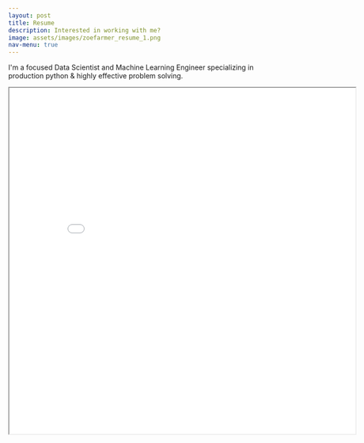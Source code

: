 ```yaml
---
layout: post
title: Resume
description: Interested in working with me?
image: assets/images/zoefarmer_resume_1.png
nav-menu: true
---
```


I'm a focused Data Scientist and Machine Learning Engineer specializing in production python & highly effective problem solving.

<iframe src="/assets/docs/zoefarmer_resume.pdf" width="700" height="700">